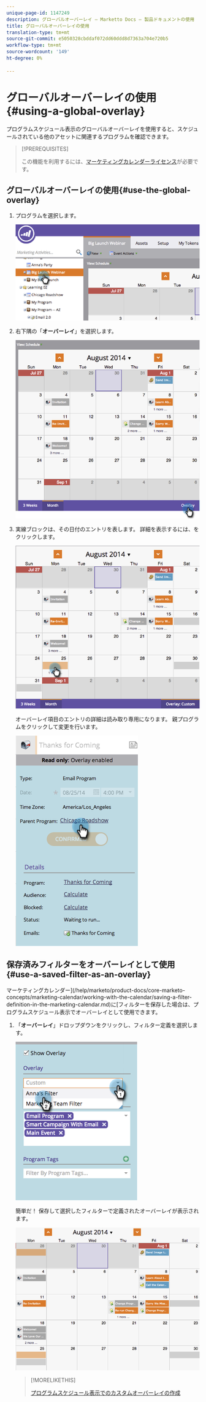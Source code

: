 ```yaml
---
unique-page-id: 1147249
description: グローバルオーバーレイ — Marketto Docs — 製品ドキュメントの使用
title: グローバルオーバーレイの使用
translation-type: tm+mt
source-git-commit: e5050328cbddaf072dd60ddd8d7363a704e720b5
workflow-type: tm+mt
source-wordcount: '149'
ht-degree: 0%

---
```



# グローバルオーバーレイの使用{#using-a-global-overlay}

プログラムスケジュール表示のグローバルオーバーレイを使用すると、スケジュールされている他のアセットに関連するプログラムを確認できます。

>[!PREREQUISITES]
>
>この機能を利用するには、[マーケティングカレンダーライセンス](/help/marketo/product-docs/core-marketo-concepts/marketing-calendar/understanding-the-calendar/issue-revoke-a-marketing-calendar-license.md)が必要です。

## グローバルオーバーレイの使用{#use-the-global-overlay}

1. プログラムを選択します。

   ![](assets/image2014-9-24-10-16-4.png)

1. 右下隅の「**オーバーレイ**」を選択します。

   ![](assets/image2014-9-24-10-3a16-3a9.png)

1. 実線ブロックは、その日付のエントリを表します。 詳細を表示するには、をクリックします。

   ![](assets/image2014-9-24-10-3a16-3a14.png)

   オーバーレイ項目のエントリの詳細は読み取り専用になります。 親プログラムをクリックして変更を行います。

   ![](assets/image2014-9-24-10-3a16-3a19.png)

## 保存済みフィルターをオーバーレイとして使用{#use-a-saved-filter-as-an-overlay}

マーケティングカレンダー](/help/marketo/product-docs/core-marketo-concepts/marketing-calendar/working-with-the-calendar/saving-a-filter-definition-in-the-marketing-calendar.md)に[フィルターを保存した場合は、プログラムスケジュール表示でオーバーレイとして使用できます。

1. 「**オーバーレイ**」ドロップダウンをクリックし、フィルター定義を選択します。

   ![](assets/image2014-9-24-10-3a16-3a26.png)

   簡単だ！ 保存して選択したフィルターで定義されたオーバーレイが表示されます。

   ![](assets/image2014-9-24-10-3a16-3a31.png)

   >[!MORELIKETHIS]
   >
   >[プログラムスケジュール表示でのカスタムオーバーレイの作成](/help/marketo/product-docs/core-marketo-concepts/programs/program-schedule-view/creating-custom-overlays-in-program-schedule-view.md)

